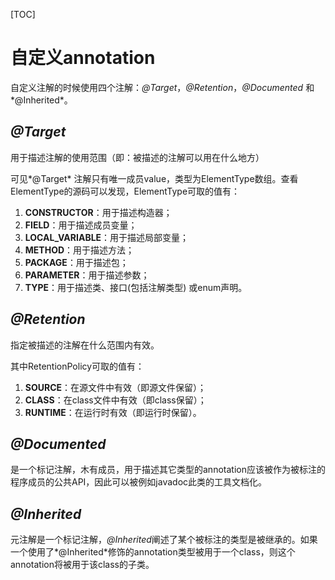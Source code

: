 [TOC]

# 自定义annotation

自定义注解的时候使用四个注解：*@Target*，*@Retention*，*@Documented* 和*@Inherited*。

## *@Target*

用于描述注解的使用范围（即：被描述的注解可以用在什么地方）

可见*@Target* 注解只有唯一成员value，类型为ElementType数组。查看ElementType的源码可以发现，ElementType可取的值有：

1. **CONSTRUCTOR**：用于描述构造器；
2. **FIELD**：用于描述成员变量；
3. **LOCAL_VARIABLE**：用于描述局部变量；
4. **METHOD**：用于描述方法；
5. **PACKAGE**：用于描述包；
6. **PARAMETER**：用于描述参数；
7. **TYPE**：用于描述类、接口(包括注解类型) 或enum声明。

## *@Retention*

指定被描述的注解在什么范围内有效。

其中RetentionPolicy可取的值有：

1. **SOURCE**：在源文件中有效（即源文件保留）；
2. **CLASS**：在class文件中有效（即class保留）；
3. **RUNTIME**：在运行时有效（即运行时保留）。

## *@Documented*

是一个标记注解，木有成员，用于描述其它类型的annotation应该被作为被标注的程序成员的公共API，因此可以被例如javadoc此类的工具文档化。

## *@Inherited*

元注解是一个标记注解，*@Inherited*阐述了某个被标注的类型是被继承的。如果一个使用了*@Inherited*修饰的annotation类型被用于一个class，则这个annotation将被用于该class的子类。